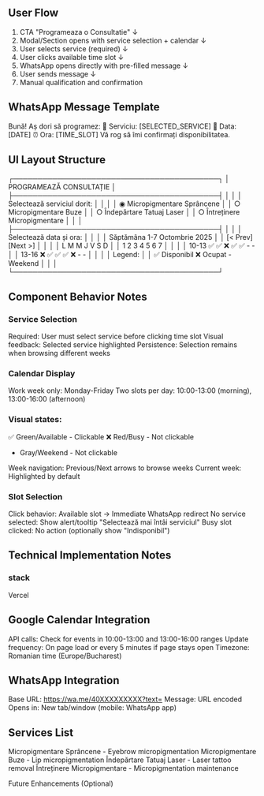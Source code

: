 ## User Flow

1. CTA "Programeaza o Consultatie" 
   ↓
2. Modal/Section opens with service selection + calendar
   ↓
3. User selects service (required)
   ↓
4. User clicks available time slot
   ↓
5. WhatsApp opens directly with pre-filled message
   ↓
6. User sends message
   ↓
7. Manual qualification and confirmation

## WhatsApp Message Template

Bună! Aș dori să programez:
🎯 Serviciu: [SELECTED_SERVICE]
📅 Data: [DATE]
⏰ Ora: [TIME_SLOT]
Vă rog să îmi confirmați disponibilitatea.

## UI Layout Structure

┌──────────────────────────────────────────┐
│         PROGRAMEAZĂ CONSULTAȚIE          │
├──────────────────────────────────────────┤
│                                          │
│  Selectează serviciul dorit:            │
│                                          │
│  ◉ Micropigmentare Sprâncene            │
│  ○ Micropigmentare Buze                 │
│  ○ Îndepărtare Tatuaj Laser             │
│  ○ Întreținere Micropigmentare          │
│                                          │
├──────────────────────────────────────────┤
│                                          │
│  Selectează data și ora:                │
│                                          │
│  Săptămâna 1-7 Octombrie 2025           │
│  [< Prev]              [Next >]         │
│                                          │
│       L    M    M    J    V    S    D   │
│       1    2    3    4    5    6    7   │
│                                          │
│ 10-13 ✅   ✅   ❌   ✅   ✅   -    -   │
│ 13-16 ❌   ✅   ✅   ✅   ❌   -    -   │
│                                          │
│  Legend:                                 │
│  ✅ Disponibil  ❌ Ocupat  - Weekend    │
│                                          │
└──────────────────────────────────────────┘



## Component Behavior Notes
### Service Selection

Required: User must select service before clicking time slot
Visual feedback: Selected service highlighted
Persistence: Selection remains when browsing different weeks

### Calendar Display

Work week only: Monday-Friday
Two slots per day: 10:00-13:00 (morning), 13:00-16:00 (afternoon)

### Visual states:

✅ Green/Available - Clickable
❌ Red/Busy - Not clickable
- Gray/Weekend - Not clickable


Week navigation: Previous/Next arrows to browse weeks
Current week: Highlighted by default

### Slot Selection

Click behavior: Available slot → Immediate WhatsApp redirect
No service selected: Show alert/tooltip "Selectează mai întâi serviciul"
Busy slot clicked: No action (optionally show "Indisponibil")

## Technical Implementation Notes
### stack
Vercel

## Google Calendar Integration

API calls: Check for events in 10:00-13:00 and 13:00-16:00 ranges
Update frequency: On page load or every 5 minutes if page stays open
Timezone: Romanian time (Europe/Bucharest)

## WhatsApp Integration
Base URL: https://wa.me/40XXXXXXXXX?text=
Message: URL encoded
Opens in: New tab/window (mobile: WhatsApp app)

## Services List

Micropigmentare Sprâncene - Eyebrow micropigmentation
Micropigmentare Buze - Lip micropigmentation
Îndepărtare Tatuaj Laser - Laser tattoo removal
Întreținere Micropigmentare - Micropigmentation maintenance

Future Enhancements (Optional)
